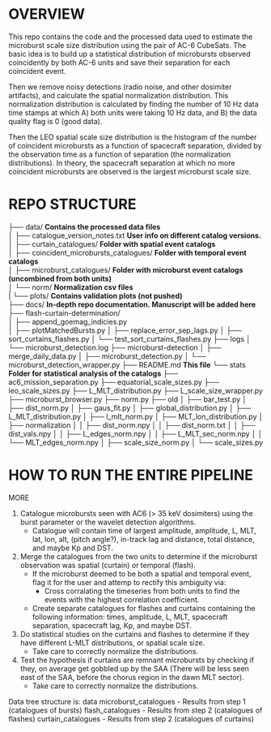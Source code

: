 # OVERVIEW

This repo contains the code and the processed data used to
estimate the microburst scale size distribution using the
pair of AC-6 CubeSats. The basic idea is to build up a 
statistical distribution of microbursts observed 
coincidently by both AC-6 units and save their separation
for each coincident event.

Then we remove noisy detections (radio noise, and other 
dosimiter artifacts), and calculate the spatial
normalization distribution. This normalization distribution
is calculated by finding the number of 10 Hz data time stamps
at which A) both units were taking 10 Hz data, and B) the data
quality flag is 0 (good data). 

Then the LEO spatial scale size distribution is the histogram
of the number of coincident microbursts as a function of 
spacecraft separation, divided by the observation time as a 
function of separation (the normalization distributions). In 
theory, the spacecraft separation at which no more coincident
microbursts are observed is the largest microburst scale size.

# REPO STRUCTURE
├── data/ **Contains the processed data files** <br />
│   ├── catalogue_version_notes.txt **User info on different catalog versions.** <br />
│   ├── curtain_catalogues/ **Folder with spatial event catalogs** <br />
│   ├── coincident_microbursts_catalogues/ **Folder with temporal event catalogs** <br />
│   ├── microburst_catalogues/ **Folder with microburst event catalogs (uncombined from both units)** <br />
│   └── norm/ **Normalization csv files** <br />
|   └── plots/ **Contains validation plots (not pushed)** <br />
├── docs/ **In-depth repo documentation. Manuscript will be added here** <br />
├── flash-curtain-determination/ <br />
│   ├── append_goemag_indicies.py <br />
│   ├── plotMatchedBursts.py
│   ├── replace_error_sep_lags.py
│   ├── sort_curtains_flashes.py
│   └── test_sort_curtains_flashes.py
├── logs
│   └── microburst_detection.log
├── microburst-detection
│   ├── merge_daily_data.py
│   ├── microburst_detection.py
│   └── microburst_detection_wrapper.py
├── README.md **This file**
└── stats **Folder for statistical analysis of the catalogs**
    ├── ac6_mission_separation.py
    ├── equatorial_scale_sizes.py
    ├── leo_scale_sizes.py
    ├── L_MLT_distribution.py
    ├── L_scale_size_wrapper.py
    ├── microburst_browser.py
    ├── norm.py
    ├── old
    │   ├── bar_test.py
    │   ├── dist_norm.py
    │   ├── gaus_fit.py
    │   ├── global_distribution.py
    │   ├── L_MLT_distribution.py
    │   ├── l_mlt_norm.py
    │   ├── MLT_lon_distribution.py
    │   ├── normalization
    │   │   ├── dist_norm.npy
    │   │   ├── dist_norm.txt
    │   │   ├── dist_vals.npy
    │   │   ├── L_edges_norm.npy
    │   │   ├── L_MLT_sec_norm.npy
    │   │   └── MLT_edges_norm.npy
    │   ├── scale_size_norm.py
    │   └── scale_sizes.py

# HOW TO RUN THE ENTIRE PIPELINE


MORE 
1) Catalogue microbursts seen with AC6 (> 35 keV dosimiters)
    using the burst parameter or the wavelet detection algorithms.
    - Catalogue will contain time of largest amplitude,
        amplitude, L, MLT, lat, lon, alt, (pitch angle?),
        in-track lag and distance, total distance, and maybe Kp and DST.
2) Merge the catalogues from the two units to determine if the
    microburst observation was spatial (curtain) or temporal 
    (flash).
    - If the microburst deemed to be both a spatial and temporal 
        event, flag it for the user and attemp to rectify this 
        ambiguity via:
        - Cross corralating the timeseries from both units to find
          the events with the highest correlation coefficient. 
    - Create separate catalogues for flashes and curtains containing
        the following information: times, amplitude, L, MLT, 
        spacecraft separation, spacecraft lag, Kp, and maybe DST.
3) Do statistical studies on the curtains and flashes to determine
    if they have different L-MLT distributions, or spatial
    scale size. 
    - Take care to correctly normalize the distributions.
4) Test the hypothesis if curtains are remnant microbursts by 
    checking if they, on average get gobbled up by the SAA 
    (There will be less seen east of the SAA, before the chorus 
    region in the dawn MLT sector).
    - Take care to correctly normalize the distributions.

Data tree structure is:
data
    microburst_catalogues - Results from step 1 (catalogues of bursts)
    flash_catalogues - Results from step 2 (catalogues of flashes)
    curtain_catalogues - Results from step 2 (catalogues of curtains)